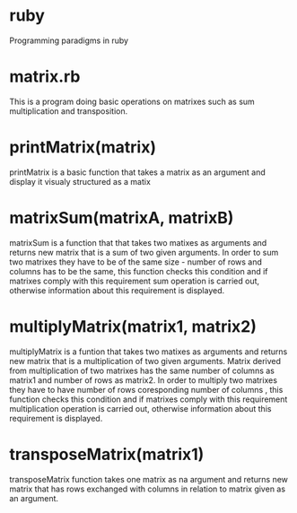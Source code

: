 # ruby
Programming paradigms in ruby

# matrix.rb
This is a program doing basic operations on matrixes such as sum multiplication and transposition.

# printMatrix(matrix)
printMatrix is a basic function that takes a matrix as an argument and display it visualy structured as a matix

# matrixSum(matrixA, matrixB)
matrixSum is a function that that takes two matixes as arguments and returns new matrix that is a sum of two given arguments.
In order to sum two matrixes they have to be of the same size - number of rows and columns has to be the same, this function checks this condition and if matrixes comply with this requirement sum operation is carried out, otherwise information about this requirement is displayed.

# multiplyMatrix(matrix1, matrix2)
multiplyMatrix is a funtion that takes two matixes as arguments and returns new matrix that is a multiplication of two given arguments. Matrix derived from multiplication of two matrixes has the same number of columns as matrix1 and number of rows as matrix2.
In order to multiply two matrixes they have to have number of rows  coresponding number of columns , this function checks this condition and if matrixes comply with this requirement multiplication operation is carried out, otherwise information about this requirement is displayed.

# transposeMatrix(matrix1)
transposeMatrix function takes one matrix as na argument and returns new matrix that has rows exchanged with columns in relation to matrix given as an argument.
